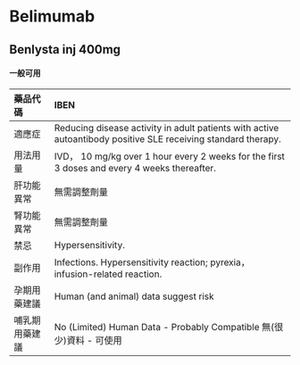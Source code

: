 # Belimumab

## Benlysta inj 400mg

#### 一般可用

| 藥品代碼       | IBEN                                                                                                          |
|:---------------|:--------------------------------------------------------------------------------------------------------------|
| 適應症         | Reducing disease activity in adult patients with active autoantibody positive SLE receiving standard therapy. |
| 用法用量       | IVD， 10 mg/kg over 1 hour every 2 weeks for the first 3 doses and every 4 weeks thereafter.                  |
| 肝功能異常     | 無需調整劑量                                                                                                  |
| 腎功能異常     | 無需調整劑量                                                                                                  |
| 禁忌           | Hypersensitivity.                                                                                             |
| 副作用         | Infections. Hypersensitivity reaction; pyrexia， infusion-related reaction.                                   |
| 孕期用藥建議   | Human (and animal) data suggest risk                                                                          |
| 哺乳期用藥建議 | No (Limited) Human Data - Probably Compatible 無(很少)資料 - 可使用                                           |

